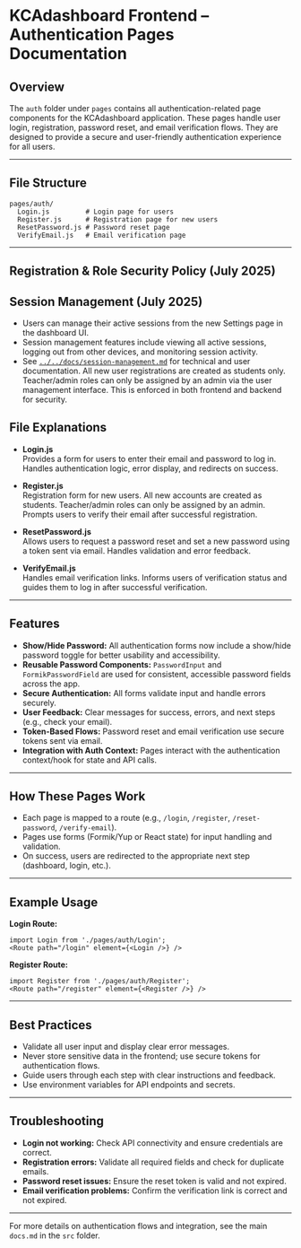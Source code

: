 
# KCAdashboard Frontend – Authentication Pages Documentation

## Overview

The `auth` folder under `pages` contains all authentication-related page components for the KCAdashboard application. These pages handle user login, registration, password reset, and email verification flows. They are designed to provide a secure and user-friendly authentication experience for all users.

---

## File Structure

```
pages/auth/
  Login.js         # Login page for users
  Register.js      # Registration page for new users
  ResetPassword.js # Password reset page
  VerifyEmail.js   # Email verification page
```

---


## Registration & Role Security Policy (July 2025)

## Session Management (July 2025)

- Users can manage their active sessions from the new Settings page in the dashboard UI.
- Session management features include viewing all active sessions, logging out from other devices, and monitoring session activity.
- See [`../../docs/session-management.md`](../../docs/session-management.md) for technical and user documentation.
All new user registrations are created as students only. Teacher/admin roles can only be assigned by an admin via the user management interface. This is enforced in both frontend and backend for security.

## File Explanations

- **Login.js**  
  Provides a form for users to enter their email and password to log in. Handles authentication logic, error display, and redirects on success.

- **Register.js**  
  Registration form for new users. All new accounts are created as students. Teacher/admin roles can only be assigned by an admin. Prompts users to verify their email after successful registration.

- **ResetPassword.js**  
  Allows users to request a password reset and set a new password using a token sent via email. Handles validation and error feedback.

- **VerifyEmail.js**  
  Handles email verification links. Informs users of verification status and guides them to log in after successful verification.

---

## Features

- **Show/Hide Password:** All authentication forms now include a show/hide password toggle for better usability and accessibility.
- **Reusable Password Components:** `PasswordInput` and `FormikPasswordField` are used for consistent, accessible password fields across the app.
- **Secure Authentication:** All forms validate input and handle errors securely.
- **User Feedback:** Clear messages for success, errors, and next steps (e.g., check your email).
- **Token-Based Flows:** Password reset and email verification use secure tokens sent via email.
- **Integration with Auth Context:** Pages interact with the authentication context/hook for state and API calls.

---

## How These Pages Work

- Each page is mapped to a route (e.g., `/login`, `/register`, `/reset-password`, `/verify-email`).
- Pages use forms (Formik/Yup or React state) for input handling and validation.
- On success, users are redirected to the appropriate next step (dashboard, login, etc.).

---

## Example Usage

**Login Route:**
```
import Login from './pages/auth/Login';
<Route path="/login" element={<Login />} />
```

**Register Route:**
```
import Register from './pages/auth/Register';
<Route path="/register" element={<Register />} />
```

---

## Best Practices

- Validate all user input and display clear error messages.
- Never store sensitive data in the frontend; use secure tokens for authentication flows.
- Guide users through each step with clear instructions and feedback.
- Use environment variables for API endpoints and secrets.

---

## Troubleshooting

- **Login not working:** Check API connectivity and ensure credentials are correct.
- **Registration errors:** Validate all required fields and check for duplicate emails.
- **Password reset issues:** Ensure the reset token is valid and not expired.
- **Email verification problems:** Confirm the verification link is correct and not expired.

---

For more details on authentication flows and integration, see the main `docs.md` in the `src` folder.
